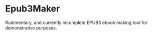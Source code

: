 Epub3Maker
==========

Rudimentary, and currently incomplete EPUB3 ebook making tool for demonstrative purposes.
